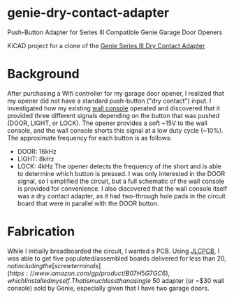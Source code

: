 # genie-dry-contact-adapter
Push-Button Adapter for Series III Compatible Genie Garage Door Openers

KiCAD project for a clone of the [Genie Series III Dry Contact Adapter](https://store.geniecompany.com/products/series-iii-dry-contact-adapter-switch)

# Background
After purchasing a Wifi controller for my garage door opener, I realized that my opener did not have a standard push-button ("dry contact") input.
I investigated how my existing [wall console](https://store.geniecompany.com/products/copy-of-wall-console-for-series-ii-product) operated and discovered that it provided three different signals depending on the button that was pushed (DOOR, LIGHT, or LOCK).
The opener provides a soft ~15V to the wall console, and the wall console shorts this signal at a low duty cycle (~10%).  The approximate frequency for each button is as follows:
* DOOR: 16kHz
* LIGHT: 8kHz
* LOCK: 4kHz
The opener detects the frequency of the short and is able to determine which button is pressed.
I was only interested in the DOOR signal, so I simplified the circuit, but a full schematic of the wall console is provided for convenience.
I also discovered that the wall console itself was a dry contact adapter, as it had two-through hole pads in the circuit board that were in parallel with the DOOR button.

# Fabrication
While I initially breadboarded the circuit, I wanted a PCB.
Using [JLCPCB](https://jlcpcb.com), I was able to get five populated/assembled boards delivered for less than $20, not including the [screw terminals](https://www.amazon.com/gp/product/B07H5G7GC6), which I installed myself.
That is much less than a single ~$50 adapter (or ~$30 wall console) sold by Genie, especially given that I have two garage doors.
